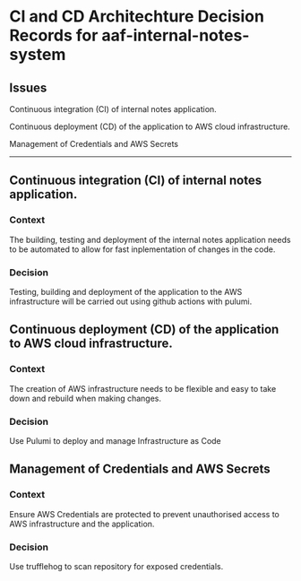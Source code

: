 # CI and CD Architechture Decision Records for aaf-internal-notes-system

## Issues

Continuous integration (CI) of internal notes application.

Continuous deployment (CD) of the application to AWS cloud infrastructure.

Management of Credentials and AWS Secrets 

---

## Continuous integration (CI) of internal notes application.

### Context
The building, testing and deployment of the internal notes application needs to be automated to allow for fast inplementation of changes in the code.

### Decision
Testing, building and deployment of the application to the AWS infrastructure will be carried out using github actions with pulumi.

## Continuous deployment (CD) of the application to AWS cloud infrastructure.

### Context
The creation of AWS infrastructure needs to be flexible and easy to take down and rebuild when making changes.

### Decision
Use Pulumi to deploy and manage Infrastructure as Code

## Management of Credentials and AWS Secrets

### Context
Ensure AWS Credentials are protected to prevent unauthorised access to AWS infrastructure and the application.

### Decision
Use trufflehog to scan repository for exposed credentials.